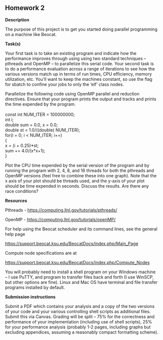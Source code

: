 ## Homework 2
<p><strong>Description</strong></p>
<p>The purpose of this project is to get you started doing parallel programming on a machine like Beocat.</p>
<p><strong>Task(s)</strong></p>
<p>Your first task is to take an existing program and indicate how the performance improves through using using two standard techniques – pthreads and OpenMP – to parallelize this serial code. Your second task is to do a performance evaluation across a range of iterations to see how the various versions match up in terms of run times, CPU efficiency, memory utilization, etc. You’ll want to keep the machines constant, so use the flag for sbatch to confine your jobs to only the ‘elf’ class nodes.</p>
<p>Parallelize the following code using OpenMP parallel and reduction directives. Ensure that your program prints the output and tracks and prints the time expended by the program.<br><br>const int NUM_ITER = 100000000;<br>int i;<br>double sum = 0.0, x = 0.0;<br>double st = 1.0/((double) NUM_ITER);<br>for(i = 0; i &lt; NUM_ITER; i++)<br>{<br>  x = (i + 0.25)*st;<br>  sum += 4.0/(x*x+1);<br>}</p>
<p>Plot the CPU time expended by the serial version of the program and by running the program with 2, 4, 8, and 16 threads for both the pthreads and OpenMP versions (feel free to combine these into one graph). Note that the x axis of your plot should be threads used, and the y-axis of your plot should be time expended in seconds. Discuss the results. Are there any race conditions?</p>
<p><strong>Resources</strong></p>
<p>Pthreads - <span><a href="https://computing.llnl.gov/tutorials/pthreads/">https://computing.llnl.gov/tutorials/pthreads/</a></span>  </p>
<p>OpenMP - <span><a href="https://computing.llnl.gov/tutorials/openMP/">https://computing.llnl.gov/tutorials/openMP/</a></span>  </p>
<p> </p>
<p>For help using the Beocat scheduler and its command lines, see the general help page</p>
<p>                <span><a href="https://support.beocat.ksu.edu/BeocatDocs/index.php/Main_Page">https://support.beocat.ksu.edu/BeocatDocs/index.php/Main_Page</a></span></p>
<p> </p>
<p> </p>
<p>Compute node specifications are at</p>
<p>                <span><a href="https://support.beocat.ksu.edu/BeocatDocs/index.php/Compute_Nodes">https://support.beocat.ksu.edu/BeocatDocs/index.php/Compute_Nodes</a></span></p>
<p> </p>
<p>You will probably need to install a shell program on your Windows machine – I use PuTTY, and  program to transfer files back and forth (I use WinSCP, but other options are fine). Linux and Mac OS have terminal and file transfer programs installed by default.</p>
<p><strong>Submission instructions</strong></p>
<p>Submit a PDF which contains your analysis and a copy of the two versions of your code and your various controlling shell scripts as additional files. Submit this via Canvas. Grading will be split – 75% for the correctness and performance of your implementation (including use of shell scripts), 25% for your performance analysis (probably 1-2 pages, including graphs but excluding appendices, assuming a reasonably compact formatting scheme).</p></div>
